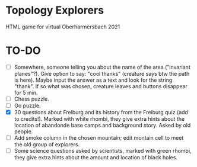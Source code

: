 # Topology Explorers

HTML game for virtual Oberharmersbach 2021

# TO-DO

- [ ] Somewhere, someone telling you about the name of the area ("invariant planes"?). Give option to say: "cool thanks" (creature says btw the path is here). Maybe input the answer as a text and look for the string "thank". If so what was chosen, creature leaves and buttons disappear for 5 min.
- [ ] Chess puzzle.
- [ ] Go puzzle.
- [x] 30 questions about Freiburg and its history from the Freiburg quiz (add to credits!). Marked with white rhombi, they give extra hints about the location of abandonde base camps and background story. Asked by old people.
- [ ] Add smoke column in the chosen mountain; edit montain cell to meet the old group of explorers.
- [ ] Some science questions asked by scientists, marked with green rhombi, they give extra hints about the amount and location of black holes.
